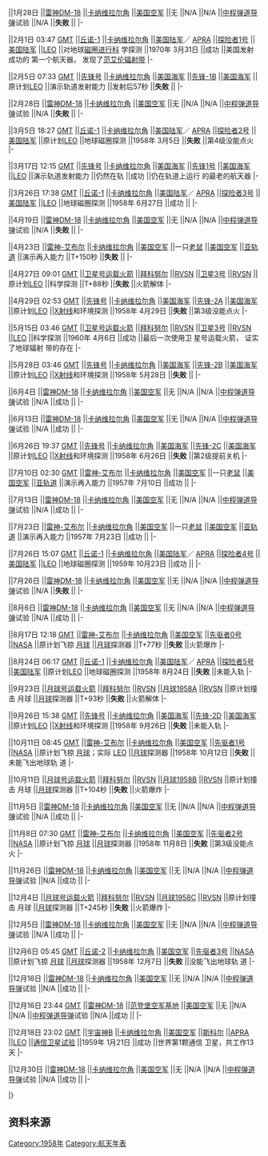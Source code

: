 ||<span id="1月"></span>1月28日 ||[雷神DM-18](https://zh.wikipedia.org/wiki/雷神式运载火箭 "wikilink") ||[卡纳维拉尔角](../Page/卡纳维拉尔角.md "wikilink") ||[美国空军](../Page/美国空军.md "wikilink") ||无 ||N/A ||N/A ||[中程弹道导弹](../Page/中程弹道导弹.md "wikilink")试验 ||N/A ||**失败** || |-

||<span id="2月"></span>2月1日
03:47 [GMT](https://zh.wikipedia.org/wiki/GMT "wikilink") ||[丘诺-1](https://zh.wikipedia.org/wiki/丘诺-1 "wikilink") ||[卡纳维拉尔角](../Page/卡纳维拉尔角.md "wikilink") ||[美国陆军](../Page/美国陆军.md "wikilink")／
[APRA](https://zh.wikipedia.org/wiki/APRA "wikilink") ||[探险者1号](../Page/探险者1号.md "wikilink") ||[美国陆军](../Page/美国陆军.md "wikilink") ||[LEO](https://zh.wikipedia.org/wiki/LEO "wikilink") ||对地球[磁圈进行科](https://zh.wikipedia.org/wiki/磁圈 "wikilink")
学探测 ||1970年
3月31日 ||成功 ||美国发射成功的
第一个航天器，
发现了[范艾伦辐射带](../Page/范艾伦辐射带.md "wikilink") |-

||2月5日
07:33 [GMT](https://zh.wikipedia.org/wiki/GMT "wikilink") ||[先锋号](https://zh.wikipedia.org/wiki/先锋号运载火箭 "wikilink") ||[卡纳维拉尔角](../Page/卡纳维拉尔角.md "wikilink") ||[美国海军](https://zh.wikipedia.org/wiki/美国海军 "wikilink") ||[先锋-1B](https://zh.wikipedia.org/wiki/先锋-1B "wikilink") ||[美国海军](https://zh.wikipedia.org/wiki/美国海军 "wikilink") ||原计划[LEO](https://zh.wikipedia.org/wiki/LEO "wikilink") ||演示轨道发射能力 ||发射后57秒 ||**失败** || |-

||2月28日 ||[雷神DM-18](https://zh.wikipedia.org/wiki/雷神式运载火箭 "wikilink") ||[卡纳维拉尔角](../Page/卡纳维拉尔角.md "wikilink") ||[美国空军](../Page/美国空军.md "wikilink") ||无 ||N/A ||N/A ||[中程弹道导弹](../Page/中程弹道导弹.md "wikilink")试验 ||N/A ||**失败** || |-

||<span id="3月"></span>3月5日
18:27 [GMT](https://zh.wikipedia.org/wiki/GMT "wikilink") ||[丘诺-1](https://zh.wikipedia.org/wiki/丘诺-1 "wikilink") ||[卡纳维拉尔角](../Page/卡纳维拉尔角.md "wikilink") ||[美国陆军](../Page/美国陆军.md "wikilink")／
[APRA](https://zh.wikipedia.org/wiki/APRA "wikilink") ||[探险者2号](https://zh.wikipedia.org/wiki/探险者2号 "wikilink") ||[美国陆军](../Page/美国陆军.md "wikilink") ||原计划[LEO](https://zh.wikipedia.org/wiki/LEO "wikilink") ||地球磁圈探测 ||1958年
3月5日 ||**失败** ||第4级没能点火 |-

||3月17日
12:15 [GMT](https://zh.wikipedia.org/wiki/GMT "wikilink") ||[先锋号](https://zh.wikipedia.org/wiki/先锋号运载火箭 "wikilink") ||[卡纳维拉尔角](../Page/卡纳维拉尔角.md "wikilink") ||[美国海军](https://zh.wikipedia.org/wiki/美国海军 "wikilink") ||[先锋1号](https://zh.wikipedia.org/wiki/先锋1号 "wikilink") ||[美国海军](https://zh.wikipedia.org/wiki/美国海军 "wikilink") ||[LEO](https://zh.wikipedia.org/wiki/LEO "wikilink") ||演示轨道发射能力 ||仍然在轨 ||成功 ||仍在轨道上运行
的最老的航天器 |-

||3月26日
17:38 [GMT](https://zh.wikipedia.org/wiki/GMT "wikilink") ||[丘诺-1](https://zh.wikipedia.org/wiki/丘诺-1 "wikilink") ||[卡纳维拉尔角](../Page/卡纳维拉尔角.md "wikilink") ||[美国陆军](../Page/美国陆军.md "wikilink")／
[APRA](https://zh.wikipedia.org/wiki/APRA "wikilink") ||[探险者3号](https://zh.wikipedia.org/wiki/探险者3号 "wikilink") ||[美国陆军](../Page/美国陆军.md "wikilink") ||[LEO](https://zh.wikipedia.org/wiki/LEO "wikilink") ||地球磁圈探测 ||1958年
6月27日 ||成功 || |-

||<span id="4月"></span>4月19日 ||[雷神DM-18](https://zh.wikipedia.org/wiki/雷神式运载火箭 "wikilink") ||[卡纳维拉尔角](../Page/卡纳维拉尔角.md "wikilink") ||[美国空军](../Page/美国空军.md "wikilink") ||无 ||N/A ||N/A ||[中程弹道导弹](../Page/中程弹道导弹.md "wikilink")试验 ||N/A ||**失败** || |-

||4月23日 ||[雷神-艾布尔](https://zh.wikipedia.org/wiki/雷神-艾布尔 "wikilink") ||[卡纳维拉尔角](../Page/卡纳维拉尔角.md "wikilink") ||[美国空军](../Page/美国空军.md "wikilink") ||一只[老鼠](https://zh.wikipedia.org/wiki/老鼠 "wikilink") ||[美国空军](../Page/美国空军.md "wikilink") ||[亚轨道](https://zh.wikipedia.org/wiki/亚轨道 "wikilink") ||演示再入能力 ||T+150秒 ||**失败** || |-

||4月27日
09:01 [GMT](https://zh.wikipedia.org/wiki/GMT "wikilink") ||[卫星号运载火箭](https://zh.wikipedia.org/wiki/卫星号运载火箭 "wikilink") ||[拜科努尔](https://zh.wikipedia.org/wiki/拜科努尔航天中心 "wikilink") ||[RVSN](https://zh.wikipedia.org/wiki/RVSN "wikilink") ||[卫星3号](https://zh.wikipedia.org/wiki/卫星3号 "wikilink") ||[RVSN](https://zh.wikipedia.org/wiki/RVSN "wikilink") ||原计划[LEO](https://zh.wikipedia.org/wiki/LEO "wikilink") ||科学探测 ||T+88秒 ||**失败** ||火箭解体 |-

||4月29日
02:53 [GMT](https://zh.wikipedia.org/wiki/GMT "wikilink") ||[先锋号](https://zh.wikipedia.org/wiki/先锋号 "wikilink") ||[卡纳维拉尔角](../Page/卡纳维拉尔角.md "wikilink") ||[美国海军](https://zh.wikipedia.org/wiki/美国海军 "wikilink") ||[先锋-2A](https://zh.wikipedia.org/wiki/先锋-2A "wikilink") ||[美国海军](https://zh.wikipedia.org/wiki/美国海军 "wikilink") ||原计划[LEO](https://zh.wikipedia.org/wiki/LEO "wikilink") ||[X射线](../Page/X射线.md "wikilink")和环境探测 ||1958年
4月29日 ||**失败** ||第3级没能点火 |-

||<span id="5月"></span>5月15日
03:46 [GMT](https://zh.wikipedia.org/wiki/GMT "wikilink") ||[卫星号运载火箭](https://zh.wikipedia.org/wiki/卫星号运载火箭 "wikilink") ||[拜科努尔](https://zh.wikipedia.org/wiki/拜科努尔航天中心 "wikilink") ||[RVSN](https://zh.wikipedia.org/wiki/RVSN "wikilink") ||[卫星3号](https://zh.wikipedia.org/wiki/卫星3号 "wikilink") ||[RVSN](https://zh.wikipedia.org/wiki/RVSN "wikilink") ||[LEO](https://zh.wikipedia.org/wiki/LEO "wikilink") ||科学探测 ||1960年
4月6日 ||成功 ||最后一次使用卫
星号运载火箭，
证实了地球辐射
带的存在 |-

||5月28日
03:46 [GMT](https://zh.wikipedia.org/wiki/GMT "wikilink") ||[先锋号](https://zh.wikipedia.org/wiki/先锋号运载火箭 "wikilink") ||[卡纳维拉尔角](../Page/卡纳维拉尔角.md "wikilink") ||[美国海军](https://zh.wikipedia.org/wiki/美国海军 "wikilink") ||[先锋-2B](https://zh.wikipedia.org/wiki/先锋-2B "wikilink") ||[美国海军](https://zh.wikipedia.org/wiki/美国海军 "wikilink") ||原计划[LEO](https://zh.wikipedia.org/wiki/LEO "wikilink") ||[X射线](../Page/X射线.md "wikilink")和环境探测 ||1958年
5月28日 ||**失败** || |-

||<span id="6月"></span>6月4日 ||[雷神DM-18](https://zh.wikipedia.org/wiki/雷神式运载火箭 "wikilink") ||[卡纳维拉尔角](../Page/卡纳维拉尔角.md "wikilink") ||[美国空军](../Page/美国空军.md "wikilink") ||无 ||N/A ||N/A ||[中程弹道导弹](../Page/中程弹道导弹.md "wikilink")试验 ||N/A ||成功 || |-

||6月13日 ||[雷神DM-18](https://zh.wikipedia.org/wiki/雷神式运载火箭 "wikilink") ||[卡纳维拉尔角](../Page/卡纳维拉尔角.md "wikilink") ||[美国空军](../Page/美国空军.md "wikilink") ||无 ||N/A ||N/A ||[中程弹道导弹](../Page/中程弹道导弹.md "wikilink")试验 ||N/A ||成功 || |-

||6月26日
19:37 [GMT](https://zh.wikipedia.org/wiki/GMT "wikilink") ||[先锋号](https://zh.wikipedia.org/wiki/先锋号运载火箭 "wikilink") ||[卡纳维拉尔角](../Page/卡纳维拉尔角.md "wikilink") ||[美国海军](https://zh.wikipedia.org/wiki/美国海军 "wikilink") ||[先锋-2C](https://zh.wikipedia.org/wiki/先锋-2C "wikilink") ||[美国海军](https://zh.wikipedia.org/wiki/美国海军 "wikilink") ||原计划[LEO](https://zh.wikipedia.org/wiki/LEO "wikilink") ||[X射线](../Page/X射线.md "wikilink")和环境探测 ||1958年
6月26日 ||**失败** ||第2级提前关机 |-

||<span id="7月"></span>7月10日
02:30 [GMT](https://zh.wikipedia.org/wiki/GMT "wikilink") ||[雷神-艾布尔](https://zh.wikipedia.org/wiki/雷神-艾布尔 "wikilink") ||[卡纳维拉尔角](../Page/卡纳维拉尔角.md "wikilink") ||[美国空军](../Page/美国空军.md "wikilink") ||一只[老鼠](https://zh.wikipedia.org/wiki/老鼠 "wikilink") ||[美国空军](../Page/美国空军.md "wikilink") ||[亚轨道](https://zh.wikipedia.org/wiki/亚轨道 "wikilink") ||演示再入能力 ||1957年
7月10日 ||成功 || |-

||7月13日 ||[雷神DM-18](https://zh.wikipedia.org/wiki/雷神式运载火箭 "wikilink") ||[卡纳维拉尔角](../Page/卡纳维拉尔角.md "wikilink") ||[美国空军](../Page/美国空军.md "wikilink") ||无 ||N/A ||N/A ||[中程弹道导弹](../Page/中程弹道导弹.md "wikilink")试验 ||N/A ||成功 || |-

||7月23日 ||[雷神-艾布尔](https://zh.wikipedia.org/wiki/雷神-艾布尔 "wikilink") ||[卡纳维拉尔角](../Page/卡纳维拉尔角.md "wikilink") ||[美国空军](../Page/美国空军.md "wikilink") ||一只[老鼠](https://zh.wikipedia.org/wiki/老鼠 "wikilink") ||[美国空军](../Page/美国空军.md "wikilink") ||[亚轨道](https://zh.wikipedia.org/wiki/亚轨道 "wikilink") ||演示再入能力 ||1957年
7月23日 ||成功 || |-

||7月26日
15:07 [GMT](https://zh.wikipedia.org/wiki/GMT "wikilink") ||[丘诺-1](https://zh.wikipedia.org/wiki/丘诺-1 "wikilink") ||[卡纳维拉尔角](../Page/卡纳维拉尔角.md "wikilink") ||[美国陆军](../Page/美国陆军.md "wikilink")／
[APRA](https://zh.wikipedia.org/wiki/APRA "wikilink") ||[探险者4号](https://zh.wikipedia.org/wiki/探险者4号 "wikilink") ||[美国陆军](../Page/美国陆军.md "wikilink") ||[LEO](https://zh.wikipedia.org/wiki/LEO "wikilink") ||地球磁圈探测 ||1959年
10月23日 ||成功 || |-

||7月26日 ||[雷神DM-18](https://zh.wikipedia.org/wiki/雷神式运载火箭 "wikilink") ||[卡纳维拉尔角](../Page/卡纳维拉尔角.md "wikilink") ||[美国空军](../Page/美国空军.md "wikilink") ||无 ||N/A ||N/A ||[中程弹道导弹](../Page/中程弹道导弹.md "wikilink")试验 ||N/A ||**失败** || |-

||<span id="8月"></span>8月6日 ||[雷神DM-18](https://zh.wikipedia.org/wiki/雷神式运载火箭 "wikilink") ||[卡纳维拉尔角](../Page/卡纳维拉尔角.md "wikilink") ||[美国空军](../Page/美国空军.md "wikilink") ||无 ||N/A ||N/A ||[中程弹道导弹](../Page/中程弹道导弹.md "wikilink")试验 ||N/A ||成功 || |-

||8月17日
12:18 [GMT](https://zh.wikipedia.org/wiki/GMT "wikilink") ||[雷神-艾布尔](https://zh.wikipedia.org/wiki/雷神-艾布尔 "wikilink") ||[卡纳维拉尔角](../Page/卡纳维拉尔角.md "wikilink") ||[美国空军](../Page/美国空军.md "wikilink") ||[先驱者0号](https://zh.wikipedia.org/wiki/先驱者0号 "wikilink") ||[NASA](https://zh.wikipedia.org/wiki/NASA "wikilink") ||原计划飞掠
[月球](../Page/月球.md "wikilink") ||[月球](../Page/月球.md "wikilink")探测器 ||T+77秒 ||**失败** ||火箭爆炸 |-

||8月24日
06:17 [GMT](https://zh.wikipedia.org/wiki/GMT "wikilink") ||[丘诺-1](https://zh.wikipedia.org/wiki/丘诺-1 "wikilink") ||[卡纳维拉尔角](../Page/卡纳维拉尔角.md "wikilink") ||[美国陆军](../Page/美国陆军.md "wikilink")／
[APRA](https://zh.wikipedia.org/wiki/APRA "wikilink") ||[探险者5号](https://zh.wikipedia.org/wiki/探险者5号 "wikilink") ||[美国陆军](../Page/美国陆军.md "wikilink") ||原计划[LEO](https://zh.wikipedia.org/wiki/LEO "wikilink") ||地球磁圈探测 ||1958年
8月24日 ||**失败** ||未能入轨 |-

||<span id="9月"></span>9月23日 ||[月球号运载火箭](https://zh.wikipedia.org/wiki/月球号运载火箭 "wikilink") ||[拜科努尔](https://zh.wikipedia.org/wiki/拜科努尔航天中心 "wikilink") ||[RVSN](https://zh.wikipedia.org/wiki/RVSN "wikilink") ||[月球1958A](https://zh.wikipedia.org/wiki/月球1958A "wikilink") ||[RVSN](https://zh.wikipedia.org/wiki/RVSN "wikilink") ||原计划撞击
月球 ||[月球](../Page/月球.md "wikilink")探测器 ||T+93秒 ||**失败** ||火箭解体 |-

||9月26日
15:38 [GMT](https://zh.wikipedia.org/wiki/GMT "wikilink") ||[先锋号](https://zh.wikipedia.org/wiki/先锋号运载火箭 "wikilink") ||[卡纳维拉尔角](../Page/卡纳维拉尔角.md "wikilink") ||[美国海军](https://zh.wikipedia.org/wiki/美国海军 "wikilink") ||[先锋-2D](https://zh.wikipedia.org/wiki/先锋-2D "wikilink") ||[美国海军](https://zh.wikipedia.org/wiki/美国海军 "wikilink") ||原计划[LEO](https://zh.wikipedia.org/wiki/LEO "wikilink") ||[X射线](../Page/X射线.md "wikilink")和环境探测 ||1958年
9月26日 ||**失败** ||未能入轨 |-

||<span id="10月"></span>10月11日
08:45 [GMT](https://zh.wikipedia.org/wiki/GMT "wikilink") ||[雷神-艾布尔](https://zh.wikipedia.org/wiki/雷神-艾布尔 "wikilink") ||[卡纳维拉尔角](../Page/卡纳维拉尔角.md "wikilink") ||[美国空军](../Page/美国空军.md "wikilink") ||[先驱者1号](https://zh.wikipedia.org/wiki/先驱者1号 "wikilink") ||[NASA](https://zh.wikipedia.org/wiki/NASA "wikilink") ||原计划飞掠
[月球](../Page/月球.md "wikilink")；实际
[LEO](https://zh.wikipedia.org/wiki/LEO "wikilink") ||[月球](../Page/月球.md "wikilink")探测器 ||1958年
10月12日 ||**失败** ||未能飞出地球轨
道 |-

||10月11日 ||[月球号运载火箭](https://zh.wikipedia.org/wiki/月球号运载火箭 "wikilink") ||[拜科努尔](https://zh.wikipedia.org/wiki/拜科努尔航天中心 "wikilink") ||[RVSN](https://zh.wikipedia.org/wiki/RVSN "wikilink") ||[月球1958B](https://zh.wikipedia.org/wiki/月球1958B "wikilink") ||[RVSN](https://zh.wikipedia.org/wiki/RVSN "wikilink") ||原计划撞击
月球 ||[月球](../Page/月球.md "wikilink")探测器 ||T+104秒 ||**失败** ||火箭爆炸 |-

||<span id="11月"></span>11月5日 ||[雷神DM-18](https://zh.wikipedia.org/wiki/雷神式运载火箭 "wikilink") ||[卡纳维拉尔角](../Page/卡纳维拉尔角.md "wikilink") ||[美国空军](../Page/美国空军.md "wikilink") ||无 ||N/A ||N/A ||[中程弹道导弹](../Page/中程弹道导弹.md "wikilink")试验 ||N/A ||成功 || |-

||11月8日
07:30 [GMT](https://zh.wikipedia.org/wiki/GMT "wikilink") ||[雷神-艾布尔](https://zh.wikipedia.org/wiki/雷神-艾布尔 "wikilink") ||[卡纳维拉尔角](../Page/卡纳维拉尔角.md "wikilink") ||[美国空军](../Page/美国空军.md "wikilink") ||[先驱者2号](https://zh.wikipedia.org/wiki/先驱者2号 "wikilink") ||[NASA](https://zh.wikipedia.org/wiki/NASA "wikilink") ||原计划飞掠
[月球](../Page/月球.md "wikilink") ||[月球](../Page/月球.md "wikilink")探测器 ||1958年
11月8日 ||**失败** ||第3级没能点火 |-

||11月26日 ||[雷神DM-18](https://zh.wikipedia.org/wiki/雷神式运载火箭 "wikilink") ||[卡纳维拉尔角](../Page/卡纳维拉尔角.md "wikilink") ||[美国空军](../Page/美国空军.md "wikilink") ||无 ||N/A ||N/A ||[中程弹道导弹](../Page/中程弹道导弹.md "wikilink")试验 ||N/A ||成功 || |-

||<span id="12月"></span>12月4日 ||[月球号运载火箭](https://zh.wikipedia.org/wiki/月球号运载火箭 "wikilink") ||[拜科努尔](https://zh.wikipedia.org/wiki/拜科努尔航天中心 "wikilink") ||[RVSN](https://zh.wikipedia.org/wiki/RVSN "wikilink") ||[月球1958C](https://zh.wikipedia.org/wiki/月球1958C "wikilink") ||[RVSN](https://zh.wikipedia.org/wiki/RVSN "wikilink") ||原计划撞击
月球 ||[月球](../Page/月球.md "wikilink")探测器 ||T+245秒 ||**失败** ||火箭爆炸 |-

||12月5日 ||[雷神DM-18](https://zh.wikipedia.org/wiki/雷神式运载火箭 "wikilink") ||[卡纳维拉尔角](../Page/卡纳维拉尔角.md "wikilink") ||[美国空军](../Page/美国空军.md "wikilink") ||无 ||N/A ||N/A ||[中程弹道导弹](../Page/中程弹道导弹.md "wikilink")试验 ||N/A ||成功 || |-

||12月6日
05:45 [GMT](https://zh.wikipedia.org/wiki/GMT "wikilink") ||[丘诺-2](https://zh.wikipedia.org/wiki/丘诺-2 "wikilink") ||[卡纳维拉尔角](../Page/卡纳维拉尔角.md "wikilink") ||[美国空军](../Page/美国空军.md "wikilink") ||[先驱者3号](../Page/先驱者3号.md "wikilink") ||[NASA](https://zh.wikipedia.org/wiki/NASA "wikilink") ||原计划飞掠
[月球](../Page/月球.md "wikilink") ||[月球](../Page/月球.md "wikilink")探测器 ||1958年
12月7日 ||**失败** ||没能飞出地球轨
道 |-

||12月16日 ||[雷神DM-18](https://zh.wikipedia.org/wiki/雷神式运载火箭 "wikilink") ||[卡纳维拉尔角](../Page/卡纳维拉尔角.md "wikilink") ||[美国空军](../Page/美国空军.md "wikilink") ||无 ||N/A ||N/A ||[中程弹道导弹](../Page/中程弹道导弹.md "wikilink")试验 ||N/A ||成功 || |-

||12月16日
23:44 [GMT](https://zh.wikipedia.org/wiki/GMT "wikilink") ||[雷神DM-18](https://zh.wikipedia.org/wiki/雷神式运载火箭 "wikilink") ||[范登堡空军基地](https://zh.wikipedia.org/wiki/范登堡空军基地 "wikilink") ||[美国空军](../Page/美国空军.md "wikilink") ||无 ||N/A ||N/A ||[中程弹道导弹](../Page/中程弹道导弹.md "wikilink")试验 ||N/A ||成功 || |-

||12月18日
23:02 [GMT](https://zh.wikipedia.org/wiki/GMT "wikilink") ||[宇宙神B](https://zh.wikipedia.org/wiki/宇宙神B "wikilink") ||[卡纳维拉尔角](../Page/卡纳维拉尔角.md "wikilink") ||[美国空军](../Page/美国空军.md "wikilink") ||[斯科尔](https://zh.wikipedia.org/wiki/斯科尔 "wikilink") ||[APRA](https://zh.wikipedia.org/wiki/APRA "wikilink") ||[LEO](https://zh.wikipedia.org/wiki/LEO "wikilink") ||[通信卫星试验](https://zh.wikipedia.org/wiki/通信卫星 "wikilink") ||1959年
1月21日 ||成功 ||世界第1颗通信
卫星，共工作13
天 |-

||12月30日 ||[雷神DM-18](https://zh.wikipedia.org/wiki/雷神式运载火箭 "wikilink") ||[卡纳维拉尔角](../Page/卡纳维拉尔角.md "wikilink") ||[美国空军](../Page/美国空军.md "wikilink") ||无 ||N/A ||N/A ||[中程弹道导弹](../Page/中程弹道导弹.md "wikilink")试验 ||N/A ||成功 || |-

|}

## 资料来源

[Category:1958年](https://zh.wikipedia.org/wiki/Category:1958年 "wikilink") [Category:航天年表](https://zh.wikipedia.org/wiki/Category:航天年表 "wikilink")